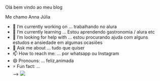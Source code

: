Olá bem vindo ao meu blog

Me chamo Anna Júlia 


- 🔭 I’m currently working on ... trabalhando no alura 
- 🌱 I’m currently learning ... Estou aprendendo gastronomia / alura etc
- 🤔 I’m looking for help with ...  estou procurando ajuda com alguns estudos e ansiedade em algumas ocasiões 
- 💬 Ask me about ... tudo que quiser 
- 📫 How to reach me: ... por whatsapp ou Instagram 
- 😄 Pronouns: ... feliz,animada 
- ⚡ Fun fact: ...  
-->
![](https://cdn.dicionariopopular.com/imagens/boo-dormindo.gif)
